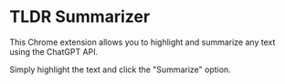 # TLDR Summarizer

This Chrome extension allows you to highlight and summarize any text using the ChatGPT API.

Simply highlight the text and click the "Summarize" option.
